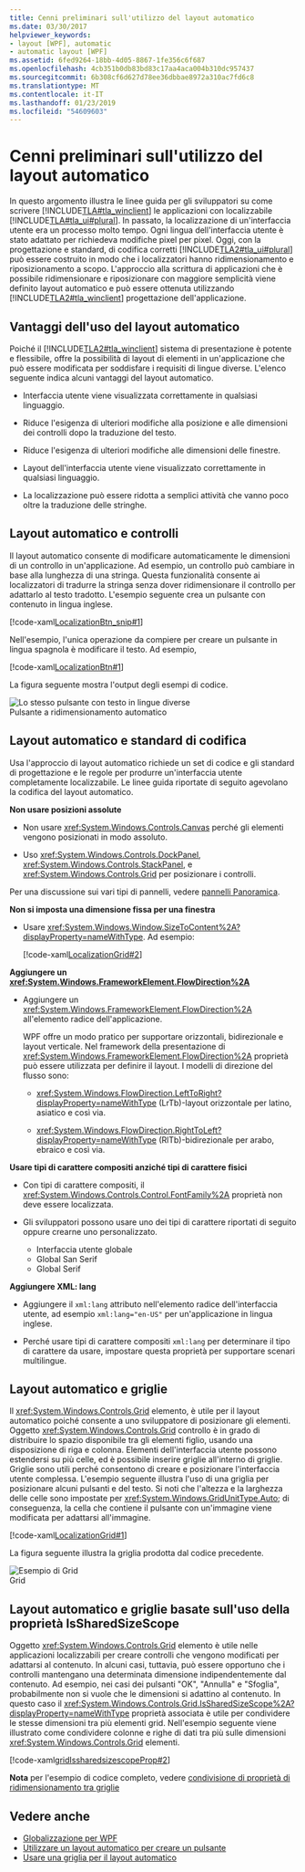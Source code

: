 ```yaml
---
title: Cenni preliminari sull'utilizzo del layout automatico
ms.date: 03/30/2017
helpviewer_keywords:
- layout [WPF], automatic
- automatic layout [WPF]
ms.assetid: 6fed9264-18bb-4d05-8867-1fe356c6f687
ms.openlocfilehash: 4cb351b0db83bd83c17aa4aca004b310dc957437
ms.sourcegitcommit: 6b308cf6d627d78ee36dbbae8972a310ac7fd6c8
ms.translationtype: MT
ms.contentlocale: it-IT
ms.lasthandoff: 01/23/2019
ms.locfileid: "54609603"
---
```

# <a name="use-automatic-layout-overview"></a>Cenni preliminari sull'utilizzo del layout automatico
In questo argomento illustra le linee guida per gli sviluppatori su come scrivere [!INCLUDE[TLA#tla_winclient](../../../../includes/tlasharptla-winclient-md.md)] le applicazioni con localizzabile [!INCLUDE[TLA#tla_ui#plural](../../../../includes/tlasharptla-uisharpplural-md.md)]. In passato, la localizzazione di un'interfaccia utente era un processo molto tempo. Ogni lingua dell'interfaccia utente è stato adattato per richiedeva modifiche pixel per pixel. Oggi, con la progettazione e standard, di codifica corretti [!INCLUDE[TLA2#tla_ui#plural](../../../../includes/tla2sharptla-uisharpplural-md.md)] può essere costruito in modo che i localizzatori hanno ridimensionamento e riposizionamento a scopo. L'approccio alla scrittura di applicazioni che è possibile ridimensionare e riposizionare con maggiore semplicità viene definito layout automatico e può essere ottenuta utilizzando [!INCLUDE[TLA2#tla_winclient](../../../../includes/tla2sharptla-winclient-md.md)] progettazione dell'applicazione.  

<a name="advantages_of_autolayout"></a>   
## <a name="advantages-of-using-automatic-layout"></a>Vantaggi dell'uso del layout automatico  
 Poiché il [!INCLUDE[TLA2#tla_winclient](../../../../includes/tla2sharptla-winclient-md.md)] sistema di presentazione è potente e flessibile, offre la possibilità di layout di elementi in un'applicazione che può essere modificata per soddisfare i requisiti di lingue diverse. L'elenco seguente indica alcuni vantaggi del layout automatico.  

-   Interfaccia utente viene visualizzata correttamente in qualsiasi linguaggio.  

-   Riduce l'esigenza di ulteriori modifiche alla posizione e alle dimensioni dei controlli dopo la traduzione del testo.  
  
-   Riduce l'esigenza di ulteriori modifiche alle dimensioni delle finestre.  

-   Layout dell'interfaccia utente viene visualizzato correttamente in qualsiasi linguaggio.  

-   La localizzazione può essere ridotta a semplici attività che vanno poco oltre la traduzione delle stringhe.  
  
<a name="autolayout_controls"></a>   
## <a name="automatic-layout-and-controls"></a>Layout automatico e controlli  
 Il layout automatico consente di modificare automaticamente le dimensioni di un controllo in un'applicazione. Ad esempio, un controllo può cambiare in base alla lunghezza di una stringa. Questa funzionalità consente ai localizzatori di tradurre la stringa senza dover ridimensionare il controllo per adattarlo al testo tradotto. L'esempio seguente crea un pulsante con contenuto in lingua inglese.  
  
 [!code-xaml[LocalizationBtn_snip#1](../../../../samples/snippets/csharp/VS_Snippets_Wpf/LocalizationBtn_snip/CS/Pane1.xaml#1)]  
  
 Nell'esempio, l'unica operazione da compiere per creare un pulsante in lingua spagnola è modificare il testo. Ad esempio,  
  
 [!code-xaml[LocalizationBtn#1](../../../../samples/snippets/csharp/VS_Snippets_Wpf/LocalizationBtn/CS/Pane1.xaml#1)]  
  
 La figura seguente mostra l'output degli esempi di codice.  
  
 ![Lo stesso pulsante con testo in lingue diverse](../../../../docs/framework/wpf/advanced/media/globalizationbutton.png "GlobalizationButton")  
Pulsante a ridimensionamento automatico  
  
<a name="autolayout_coding"></a>   
## <a name="automatic-layout-and-coding-standards"></a>Layout automatico e standard di codifica  
 Usa l'approccio di layout automatico richiede un set di codice e gli standard di progettazione e le regole per produrre un'interfaccia utente completamente localizzabile. Le linee guida riportate di seguito agevolano la codifica del layout automatico.  

**Non usare posizioni assolute**

- Non usare <xref:System.Windows.Controls.Canvas> perché gli elementi vengono posizionati in modo assoluto.

- Uso <xref:System.Windows.Controls.DockPanel>, <xref:System.Windows.Controls.StackPanel>, e <xref:System.Windows.Controls.Grid> per posizionare i controlli.

Per una discussione sui vari tipi di pannelli, vedere [pannelli Panoramica](../../../../docs/framework/wpf/controls/panels-overview.md).

**Non si imposta una dimensione fissa per una finestra**

- Usare <xref:System.Windows.Window.SizeToContent%2A?displayProperty=nameWithType>. Ad esempio:

   [!code-xaml[LocalizationGrid#2](../../../../samples/snippets/csharp/VS_Snippets_Wpf/LocalizationGrid/CS/Pane1.xaml#2)]

**Aggiungere un <xref:System.Windows.FrameworkElement.FlowDirection%2A>**

- Aggiungere un <xref:System.Windows.FrameworkElement.FlowDirection%2A> all'elemento radice dell'applicazione.

   WPF offre un modo pratico per supportare orizzontali, bidirezionale e layout verticale. Nel framework della presentazione di <xref:System.Windows.FrameworkElement.FlowDirection%2A> proprietà può essere utilizzata per definire il layout. I modelli di direzione del flusso sono:
   
     - <xref:System.Windows.FlowDirection.LeftToRight?displayProperty=nameWithType> (LrTb)-layout orizzontale per latino, asiatico e così via.
     
     - <xref:System.Windows.FlowDirection.RightToLeft?displayProperty=nameWithType> (RlTb)-bidirezionale per arabo, ebraico e così via.

**Usare tipi di carattere compositi anziché tipi di carattere fisici**

- Con tipi di carattere compositi, il <xref:System.Windows.Controls.Control.FontFamily%2A> proprietà non deve essere localizzata.

- Gli sviluppatori possono usare uno dei tipi di carattere riportati di seguito oppure crearne uno personalizzato.

   - Interfaccia utente globale
   - Global San Serif
   - Global Serif

**Aggiungere XML: lang**

- Aggiungere il `xml:lang` attributo nell'elemento radice dell'interfaccia utente, ad esempio `xml:lang="en-US"` per un'applicazione in lingua inglese.

- Perché usare tipi di carattere compositi `xml:lang` per determinare il tipo di carattere da usare, impostare questa proprietà per supportare scenari multilingue.

<a name="autolay_grids"></a>   
## <a name="automatic-layout-and-grids"></a>Layout automatico e griglie  
 Il <xref:System.Windows.Controls.Grid> elemento, è utile per il layout automatico poiché consente a uno sviluppatore di posizionare gli elementi. Oggetto <xref:System.Windows.Controls.Grid> controllo è in grado di distribuire lo spazio disponibile tra gli elementi figlio, usando una disposizione di riga e colonna. Elementi dell'interfaccia utente possono estendersi su più celle, ed è possibile inserire griglie all'interno di griglie. Griglie sono utili perché consentono di creare e posizionare l'interfaccia utente complessa. L'esempio seguente illustra l'uso di una griglia per posizionare alcuni pulsanti e del testo. Si noti che l'altezza e la larghezza delle celle sono impostate per <xref:System.Windows.GridUnitType.Auto>; di conseguenza, la cella che contiene il pulsante con un'immagine viene modificata per adattarsi all'immagine.  

 [!code-xaml[LocalizationGrid#1](../../../../samples/snippets/csharp/VS_Snippets_Wpf/LocalizationGrid/CS/Pane1.xaml#1)]  
  
 La figura seguente illustra la griglia prodotta dal codice precedente.  
  
 ![Esempio di Grid](../../../../docs/framework/wpf/advanced/media/glob-grid.png "glob_grid")  
Grid  
  
<a name="autolay_grids_issharedsizescope"></a>   
## <a name="automatic-layout-and-grids-using-the-issharedsizescope-property"></a>Layout automatico e griglie basate sull'uso della proprietà IsSharedSizeScope  
 Oggetto <xref:System.Windows.Controls.Grid> elemento è utile nelle applicazioni localizzabili per creare controlli che vengono modificati per adattarsi al contenuto. In alcuni casi, tuttavia, può essere opportuno che i controlli mantengano una determinata dimensione indipendentemente dal contenuto. Ad esempio, nei casi dei pulsanti "OK", "Annulla" e "Sfoglia", probabilmente non si vuole che le dimensioni si adattino al contenuto. In questo caso il <xref:System.Windows.Controls.Grid.IsSharedSizeScope%2A?displayProperty=nameWithType> proprietà associata è utile per condividere le stesse dimensioni tra più elementi grid. Nell'esempio seguente viene illustrato come condividere colonne e righe di dati tra più sulle dimensioni <xref:System.Windows.Controls.Grid> elementi.  
  
 [!code-xaml[gridIssharedsizescopeProp#2](../../../../samples/snippets/csharp/VS_Snippets_Wpf/gridIssharedsizescopeProp/CSharp/Window1.xaml#2)]  
  
 **Nota** per l'esempio di codice completo, vedere [condivisione di proprietà di ridimensionamento tra griglie](../../../../docs/framework/wpf/controls/how-to-share-sizing-properties-between-grids.md)  
  
## <a name="see-also"></a>Vedere anche
- [Globalizzazione per WPF](../../../../docs/framework/wpf/advanced/globalization-for-wpf.md)
- [Utilizzare un layout automatico per creare un pulsante](../../../../docs/framework/wpf/advanced/how-to-use-automatic-layout-to-create-a-button.md)
- [Usare una griglia per il layout automatico](../../../../docs/framework/wpf/advanced/how-to-use-a-grid-for-automatic-layout.md)
